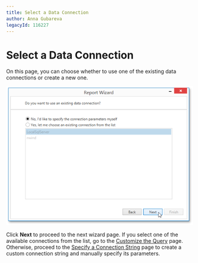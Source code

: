 ```yaml
---
title: Select a Data Connection
author: Anna Gubareva
legacyId: 116227
---
```

# Select a Data Connection
On this page, you can choose whether to use one of the existing data connections or create a new one.

![WPDDesigner_ReportWizard_SelectDataConnection](../../../../../../images/img121999.png)

Click **Next** to proceed to the next wizard page. If you select one of the available connections from the list, go to the [Customize the Query](customize-the-query.md) page. Otherwise, proceed to the [Specify a Connection String](specify-a-connection-string.md) page to create a custom connection string and manually specify its parameters.